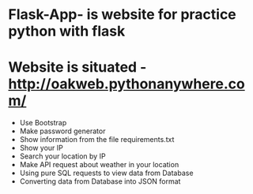 # Flask-App- is website for practice python with flask
# Website is situated  -   http://oakweb.pythonanywhere.com/


- Use Bootstrap
- Make password generator
- Show information from the file requirements.txt
- Show your IP
- Search your location by IP
- Make API request about weather in your location
- Using pure SQL requests to view data from Database
- Converting data from Database into JSON format
